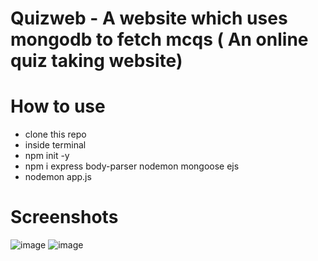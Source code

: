 # Quizweb - A website which uses mongodb to fetch mcqs ( An online quiz taking website)
# How to use
* clone this repo
* inside terminal
* npm init -y
* npm i express body-parser nodemon mongoose ejs
* nodemon app.js
# Screenshots
![image](https://user-images.githubusercontent.com/96045452/198161272-61f0d966-201e-4335-8e50-3615c1dd9c59.png)
![image](https://user-images.githubusercontent.com/96045452/198161325-713512c2-0b80-494f-98b8-62c68cdae587.png)
